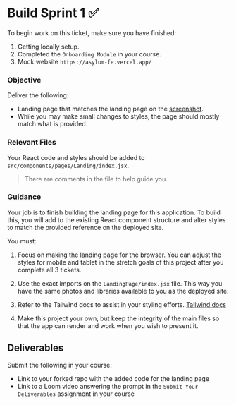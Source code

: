 # Build Sprint 1 ✅

To begin work on this ticket, make sure you have finished:

1. Getting locally setup.
2. Completed the `Onboarding Module` in your course.
3. Mock website `https://asylum-fe.vercel.app/`

### Objective

Deliver the following:

- Landing page that matches the landing page on the [screenshot](examples/LandingPage.jpeg).
- While you may make small changes to styles, the page should mostly match what is provided.

### Relevant Files

Your React code and styles should be added to `src/components/pages/Landing/index.jsx`.

> There are comments in the file to help guide you.

### Guidance

Your job is to finish building the landing page for this application. To build this, you will add to the existing React component structure and alter styles to match the provided reference on the deployed site.

You must:

1. Focus on making the landing page for the browser. You can adjust the styles for mobile and tablet in the stretch goals of this project after you complete all 3 tickets.

2. Use the exact imports on the `LandingPage/index.jsx` file. This way you have the same photos and libraries available to you as the deployed site.

3. Refer to the Tailwind docs to assist in your styling efforts. [Tailwind docs](https://tailwindcss.com/docs/installation)

4. Make this project your own, but keep the integrity of the main files so that the app can render and work when you wish to present it.

## Deliverables

Submit the following in your course:

- Link to your forked repo with the added code for the landing page
- Link to a Loom video answering the prompt in the `Submit Your Deliverables` assignment in your course
